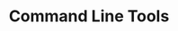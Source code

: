 ---
title: Command Line Tools
permalink: /docs/GettingStarted#command-line-tools
parent: Getting Started
has_children: true
nav_order: 2
---